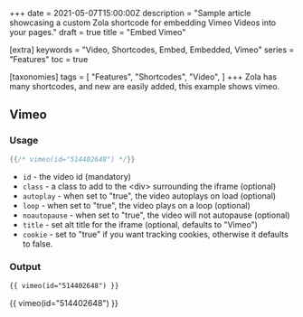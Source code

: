 +++
date = 2021-05-07T15:00:00Z
description = "Sample article showcasing a custom Zola shortcode for embedding Vimeo Videos into your pages."
draft = true
title = "Embed Vimeo"

[extra]
keywords = "Video, Shortcodes, Embed, Embedded, Vimeo"
series = "Features"
toc = true

[taxonomies]
tags = [
    "Features",
    "Shortcodes",
    "Video",
]
+++
Zola has many shortcodes, and new are easily added, this example shows vimeo.

<!-- more -->

## Vimeo

### Usage

```rs
{{/* vimeo(id="514402648") */}}
```

- `id` - the video id (mandatory)
- `class` - a class to add to the &lt;div&gt; surrounding the iframe (optional)
- `autoplay` - when set to "true", the video autoplays on load (optional)
- `loop` - when set to "true", the video plays on a loop (optional)
- `noautopause` - when set to "true", the video will not autopause (optional)
- `title` - set alt title for the iframe (optional, defaults to "Vimeo")
- `cookie` - set to "true" if you want tracking cookies, otherwise it defaults to false.

### Output

```html
{{ vimeo(id="514402648") }}
```

{{ vimeo(id="514402648") }}
